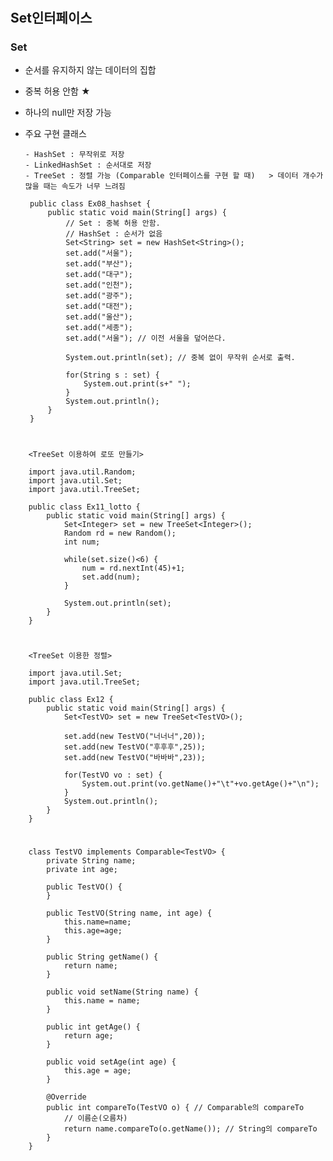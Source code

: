 # 
## Set<E>인터페이스 

### Set
 - 순서를 유지하지 않는 데이터의 집합
 - 중복 허용 안함 ★
 - 하나의 null만 저장 가능 
 - 주요 구현 클래스
 
       - HashSet : 무작위로 저장 
       - LinkedHashSet : 순서대로 저장 
       - TreeSet : 정렬 가능 (Comparable 인터페이스를 구현 할 때)   > 데이터 개수가 많을 때는 속도가 너무 느려짐 
   
		public class Ex08_hashset {
			public static void main(String[] args) {
				// Set : 중복 허용 안함. 
				// HashSet : 순서가 없음
				Set<String> set = new HashSet<String>(); 
				set.add("서울"); 
				set.add("부산");
				set.add("대구");
				set.add("인천");
				set.add("광주");
				set.add("대전");
				set.add("울산");
				set.add("세종");
				set.add("서울"); // 이전 서울을 덮어쓴다. 

				System.out.println(set); // 중복 없이 무작위 순서로 출력. 

				for(String s : set) {
					System.out.print(s+" ");
				}
				System.out.println();
			}
		}
#
		<TreeSet 이용하여 로또 만들기>

		import java.util.Random;
		import java.util.Set;
		import java.util.TreeSet;

		public class Ex11_lotto {
			public static void main(String[] args) {
				Set<Integer> set = new TreeSet<Integer>();
				Random rd = new Random(); 
				int num; 

				while(set.size()<6) { 
					num = rd.nextInt(45)+1; 
					set.add(num);
				}

				System.out.println(set);
			}
		}
#
		<TreeSet 이용한 정렬>

		import java.util.Set;
		import java.util.TreeSet;

		public class Ex12 {
			public static void main(String[] args) {
				Set<TestVO> set = new TreeSet<TestVO>(); 

				set.add(new TestVO("너너너",20));
				set.add(new TestVO("후후후",25));
				set.add(new TestVO("바바바",23));

				for(TestVO vo : set) {
					System.out.print(vo.getName()+"\t"+vo.getAge()+"\n");
				}
				System.out.println();
			}
		}
#
		class TestVO implements Comparable<TestVO> { 
			private String name; 
			private int age; 

			public TestVO() {		
			}

			public TestVO(String name, int age) { 
				this.name=name;
				this.age=age;		
			}

			public String getName() {
				return name;
			}

			public void setName(String name) {
				this.name = name;
			}

			public int getAge() {
				return age;
			}

			public void setAge(int age) {
				this.age = age;
			}

			@Override
			public int compareTo(TestVO o) { // Comparable의 compareTo
				// 이름순(오름차) 
				return name.compareTo(o.getName()); // String의 compareTo
			}	
		}
